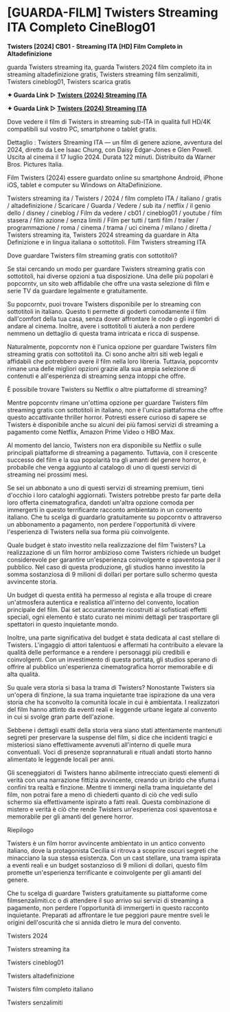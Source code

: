 # [GUARDA-FILM] Twisters Streaming ITA Completo CineBlog01

**Twisters [2024] CB01 - Streaming ITA [HD] Film Completo in Altadefinizione**

guarda Twisters streaming ita, guarda Twisters 2024 film completo ita in streaming altadefinizione gratis, Twisters streaming film senzalimiti, Twisters cineblog01, Twisters scarica gratis

**✦ Guarda Link ▷ [Twisters (2024) Streaming ITA](https://popcorn-tv.online/it/movie/718821/twisters)**

**✦ Guarda Link ▷ [Twisters (2024) Streaming ITA](https://popcorn-tv.online/it/movie/718821/twisters)**

Dove vedere il film di Twisters in streaming sub-ITA in qualità full HD/4K compatibili sul vostro PC, smartphone o tablet gratis.

Dettaglio : Twisters Streaming ITA — un film di genere azione, avventura del 2024, diretto da Lee Isaac Chung, con Daisy Edgar-Jones e Glen Powell. Uscita al cinema il 17 luglio 2024. Durata 122 minuti. Distribuito da Warner Bros. Pictures Italia.

Film Twisters (2024) essere guardato online su smartphone Android, iPhone iOS, tablet e computer su Windows on AltaDefinizione.

Twisters streaming ita / Twisters / 2024 / film completo ITA / italiano / gratis / altadefinizione / Scaricare / Guarda / Vedere / sub ita / netflix / il genio dello / disney / cineblog / Film da vedere / cb01 / cineblog01 / youtube / film stasera / film azione / senza limiti / Film per tutti / tanti film / trailer / programmazione / roma / cinema / trama / uci cinema / milano / diretta / Twisters streaming ita, Twisters 2024 streaming da guardare in Alta Definizione e in lingua italiana o sottotitoli. Film Twisters streaming ITA

Dove guardare Twisters film streaming gratis con sottotitoli?

Se stai cercando un modo per guardare Twisters streaming gratis con sottotitoli, hai diverse opzioni a tua disposizione. Una delle più popolari è popcorntv, un sito web affidabile che offre una vasta selezione di film e serie TV da guardare legalmente e gratuitamente.

Su popcorntv, puoi trovare Twisters disponibile per lo streaming con sottotitoli in italiano. Questo ti permette di goderti comodamente il film dall'comfort della tua casa, senza dover affrontare le code o gli ingombri di andare al cinema. Inoltre, avere i sottotitoli ti aiuterà a non perdere nemmeno un dettaglio di questa trama intricata e ricca di suspense.

Naturalmente, popcorntv non è l'unica opzione per guardare Twisters film streaming gratis con sottotitoli ita. Ci sono anche altri siti web legali e affidabili che potrebbero avere il film nella loro libreria. Tuttavia, popcorntv rimane una delle migliori opzioni grazie alla sua ampia selezione di contenuti e all'esperienza di streaming senza intoppi che offre.

È possibile trovare Twisters su Netflix o altre piattaforme di streaming?

Mentre popcorntv rimane un'ottima opzione per guardare Twisters film streaming gratis con sottotitoli in italiano, non è l'unica piattaforma che offre questo accattivante thriller horror. Potresti essere curioso di sapere se Twisters è disponibile anche su alcuni dei più famosi servizi di streaming a pagamento come Netflix, Amazon Prime Video o HBO Max.

Al momento del lancio, Twisters non era disponibile su Netflix o sulle principali piattaforme di streaming a pagamento. Tuttavia, con il crescente successo del film e la sua popolarità tra gli amanti del genere horror, è probabile che venga aggiunto al catalogo di uno di questi servizi di streaming nei prossimi mesi.

Se sei un abbonato a uno di questi servizi di streaming premium, tieni d'occhio i loro cataloghi aggiornati. Twisters potrebbe presto far parte della loro offerta cinematografica, dandoti un'altra opzione comoda per immergerti in questo terrificante racconto ambientato in un convento italiano. Che tu scelga di guardarlo gratuitamente su popcorntv o attraverso un abbonamento a pagamento, non perdere l'opportunità di vivere l'esperienza di Twisters nella sua forma più coinvolgente.

Quale budget è stato investito nella realizzazione del film Twisters?
La realizzazione di un film horror ambizioso come Twisters richiede un budget considerevole per garantire un'esperienza coinvolgente e spaventosa per il pubblico. Nel caso di questa produzione, gli studios hanno investito la somma sostanziosa di 9 milioni di dollari per portare sullo schermo questa avvincente storia.

Un budget di questa entità ha permesso al regista e alla troupe di creare un'atmosfera autentica e realistica all'interno del convento, location principale del film. Dai set accuratamente ricostruiti ai sofisticati effetti speciali, ogni elemento è stato curato nei minimi dettagli per trasportare gli spettatori in questo inquietante mondo.

Inoltre, una parte significativa del budget è stata dedicata al cast stellare di Twisters. L'ingaggio di attori talentuosi e affermati ha contribuito a elevare la qualità delle performance e a rendere i personaggi più credibili e coinvolgenti. Con un investimento di questa portata, gli studios sperano di offrire al pubblico un'esperienza cinematografica horror memorabile e di alta qualità.

Su quale vera storia si basa la trama di Twisters?
Nonostante Twisters sia un'opera di finzione, la sua trama inquietante trae ispirazione da una vera storia che ha sconvolto la comunità locale in cui è ambientata. I realizzatori del film hanno attinto da eventi reali e leggende urbane legate al convento in cui si svolge gran parte dell'azione.

Sebbene i dettagli esatti della storia vera siano stati attentamente mantenuti segreti per preservare la suspense del film, si dice che incidenti tragici e misteriosi siano effettivamente avvenuti all'interno di quelle mura conventuali. Voci di presenze soprannaturali e rituali andati storto hanno alimentato le leggende locali per anni.

Gli sceneggiatori di Twisters hanno abilmente intrecciato questi elementi di verità con una narrazione fittizia avvincente, creando un ibrido che sfuma i confini tra realtà e finzione. Mentre ti immergi nella trama inquietante del film, non potrai fare a meno di chiederti quanto di ciò che vedi sullo schermo sia effettivamente ispirato a fatti reali. Questa combinazione di mistero e verità è ciò che rende Twisters un'esperienza così spaventosa e memorabile per gli amanti del genere horror.

Riepilogo

Twisters è un film horror avvincente ambientato in un antico convento italiano, dove la protagonista Cecilia si ritrova a scoprire oscuri segreti che minacciano la sua stessa esistenza. Con un cast stellare, una trama ispirata a eventi reali e un budget sostanzioso di 9 milioni di dollari, questo film promette un'esperienza terrificante e coinvolgente per gli amanti del genere.

Che tu scelga di guardare Twisters gratuitamente su piattaforme come filmsenzalimiti.cc o di attendere il suo arrivo sui servizi di streaming a pagamento, non perdere l'opportunità di immergerti in questo racconto inquietante. Preparati ad affrontare le tue peggiori paure mentre sveli le origini dell'oscurità che si annida dietro le mura del convento.

Twisters 2024

Twisters streaming ita

Twisters cineblog01

Twisters altadefinizione

Twisters film completo italiano

Twisters senzalimiti
